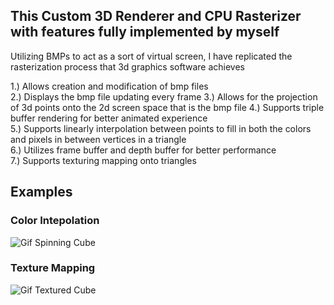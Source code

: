 <h2>This Custom 3D Renderer and CPU Rasterizer with features fully implemented by myself</h2>  
  
Utilizing BMPs to act as a sort of virtual screen, I have replicated the rasterization process that 3d graphics software achieves    
  
1.) Allows creation and modification of bmp files  
2.) Displays the bmp file updating every frame 
3.) Allows for the projection of 3d points onto the 2d screen space that is the bmp file 
4.) Supports triple buffer rendering for better animated experience  
5.) Supports linearly interpolation between points to fill in both the colors and pixels in between vertices in a triangle  
6.) Utilizes frame buffer and depth buffer for better performance  
7.) Supports texturing mapping onto triangles  
  
<h2>Examples</h2>  


<h3>Color Intepolation</h3>  

![Gif Spinning Cube](https://github.com/Jakemuzy/BMP-Rasterizer-and-3D-projection/blob/2f71ae98a9a1864ee6e238c3a908be55a974726d/Examples/rotateCube.gif)  
    
<h3>Texture Mapping</h3>  
  
![Gif Textured Cube](https://github.com/Jakemuzy/Custom-3D-Renderer/blob/6765d42c52a4d9916c5f8803def7612aba536b38/Examples/textureCube.gif)       
